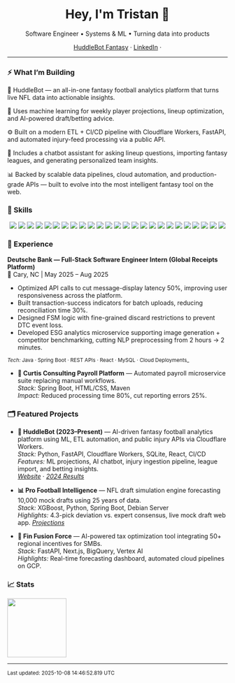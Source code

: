 <!-- Profile Header -->
<h1 align="center">Hey, I'm Tristan 👋</h1>
<p align="center">
  Software Engineer • Systems & ML • Turning data into products
</p>

<!-- Quick Links -->
<p align="center">
  <a href="https://huddlebotai.com/">HuddleBot Fantasy</a> ·
  <a href="https://www.linkedin.com/in/tristan-curtis-baabba304/">LinkedIn</a> ·
</p>

---

### ⚡ What I’m Building

🏈 HuddleBot — an all-in-one fantasy football analytics platform that turns live NFL data into actionable insights.

🤖 Uses machine learning for weekly player projections, lineup optimization, and AI-powered draft/betting advice.

⚙️ Built on a modern ETL + CI/CD pipeline with Cloudflare Workers, FastAPI, and automated injury-feed processing via a public API.

💬 Includes a chatbot assistant for asking lineup questions, importing fantasy leagues, and generating personalized team insights.

📊 Backed by scalable data pipelines, cloud automation, and production-grade APIs — built to evolve into the most intelligent fantasy tool on the web.

### 🧰 Skills
<!-- SKILLS:START -->
<p align="center">
  <!-- Languages -->
  <img src="https://img.shields.io/badge/Python-3776AB?style=for-the-badge&logo=python&logoColor=white" />
  <img src="https://img.shields.io/badge/Java-007396?style=for-the-badge&logo=openjdk&logoColor=white" />
  <img src="https://img.shields.io/badge/C-00599C?style=for-the-badge&logo=c&logoColor=white" />
  <img src="https://img.shields.io/badge/JavaScript-F7DF1E?style=for-the-badge&logo=javascript&logoColor=black" />
  <img src="https://img.shields.io/badge/SQL-4479A1?style=for-the-badge&logo=postgresql&logoColor=white" />

  <!-- Frameworks & Libraries -->
  <img src="https://img.shields.io/badge/FastAPI-009688?style=for-the-badge&logo=fastapi&logoColor=white" />
  <img src="https://img.shields.io/badge/Spring%20Boot-6DB33F?style=for-the-badge&logo=springboot&logoColor=white" />
  <img src="https://img.shields.io/badge/React-61DAFB?style=for-the-badge&logo=react&logoColor=black" />
  <img src="https://img.shields.io/badge/Node.js-339933?style=for-the-badge&logo=node.js&logoColor=white" />
  <img src="https://img.shields.io/badge/Scikit--Learn-F7931E?style=for-the-badge&logo=scikitlearn&logoColor=white" />
  <img src="https://img.shields.io/badge/XGBoost-EB5757?style=for-the-badge&logo=python&logoColor=white" />
  <img src="https://img.shields.io/badge/Flask-000000?style=for-the-badge&logo=flask&logoColor=white" />

  <!-- Cloud & DevOps -->
  <img src="https://img.shields.io/badge/Cloudflare%20Workers-F38020?style=for-the-badge&logo=cloudflare&logoColor=white" />
  <img src="https://img.shields.io/badge/GCP-4285F4?style=for-the-badge&logo=googlecloud&logoColor=white" />
  <img src="https://img.shields.io/badge/Docker-2496ED?style=for-the-badge&logo=docker&logoColor=white" />
  <img src="https://img.shields.io/badge/Kubernetes-326CE5?style=for-the-badge&logo=kubernetes&logoColor=white" />
  <img src="https://img.shields.io/badge/GitHub%20Actions-2088FF?style=for-the-badge&logo=githubactions&logoColor=white" />

  <!-- Data & Databases -->
  <img src="https://img.shields.io/badge/SQLite-003B57?style=for-the-badge&logo=sqlite&logoColor=white" />
  <img src="https://img.shields.io/badge/MySQL-4479A1?style=for-the-badge&logo=mysql&logoColor=white" />
  <img src="https://img.shields.io/badge/BigQuery-4285F4?style=for-the-badge&logo=googlebigquery&logoColor=white" />
  <img src="https://img.shields.io/badge/DuckDB-FFF000?style=for-the-badge&logo=duckdb&logoColor=black" />

  <!-- Tools -->
  <img src="https://img.shields.io/badge/Linux-FCC624?style=for-the-badge&logo=linux&logoColor=black" />
  <img src="https://img.shields.io/badge/Postman-FF6C37?style=for-the-badge&logo=postman&logoColor=white" />
  <img src="https://img.shields.io/badge/Jenkins-D24939?style=for-the-badge&logo=jenkins&logoColor=white" />
  <img src="https://img.shields.io/badge/Maven-C71A36?style=for-the-badge&logo=apachemaven&logoColor=white" />
</p>
<!-- SKILLS:END -->


### 💼 Experience

**Deutsche Bank — Full-Stack Software Engineer Intern (Global Receipts Platform)**  
📍 Cary, NC  |  May 2025 – Aug 2025  
- Optimized API calls to cut message-display latency 50%, improving user responsiveness across the platform.  
- Built transaction-success indicators for batch uploads, reducing reconciliation time 30%.  
- Designed FSM logic with fine-grained discard restrictions to prevent DTC event loss.  
- Developed ESG analytics microservice supporting image generation + competitor benchmarking, cutting NLP preprocessing from 2 hours → 2 minutes.  

<sub>_Tech:_ Java · Spring Boot · REST APIs · React · MySQL · Cloud Deployments_</sub>

- **🧾 Curtis Consulting Payroll Platform** — Automated payroll microservice suite replacing manual workflows.  
  _Stack:_ Spring Boot, HTML/CSS, Maven  
  _Impact:_ Reduced processing time 80%, cut reporting errors 25%.

### 🗂️ Featured Projects

- **🏈 HuddleBot (2023–Present)** — AI-driven fantasy football analytics platform using ML, ETL automation, and public injury APIs via Cloudflare Workers.  
  _Stack:_ Python, FastAPI, Cloudflare Workers, SQLite, React, CI/CD  
  _Features:_ ML projections, AI chatbot, injury ingestion pipeline, league import, and betting insights.  
  [_Website_](https://huddlebotai.com) · [_2024 Results_](https://github.com/tmc3221/HuddleBot)

- **📊 Pro Football Intelligence** — NFL draft simulation engine forecasting 10,000 mock drafts using 25 years of data.  
  _Stack:_ XGBoost, Python, Spring Boot, Debian Server  
  _Highlights:_ 4.3-pick deviation vs. expert consensus, live mock draft web app.
  [_Projections_](https://www.linkedin.com/posts/tristan-curtis-baabba304_nfldraft-sportsanalytics-machinelearning-activity-7321316818122412032-HLtD/?utm_source=share&utm_medium=member_desktop&rcm=ACoAAE3GyTIBigrwvFS4fNENM3jBfNk8E0aIvjA)

    
- **💸 Fin Fusion Force** — AI-powered tax optimization tool integrating 50+ regional incentives for SMBs.  
  _Stack:_ FastAPI, Next.js, BigQuery, Vertex AI  
  _Highlights:_ Real-time forecasting dashboard, automated cloud pipelines on GCP.  

### 📈 Stats
<p> 
<img src="https://github-readme-stats-nine-black-47.vercel.app/api/top-langs/?username=tmc3221&layout=compact&count_private=true" height="135" />
 </p>

---

<sub>Last updated: 2025-10-08 14:46:52.819 UTC</sub>
